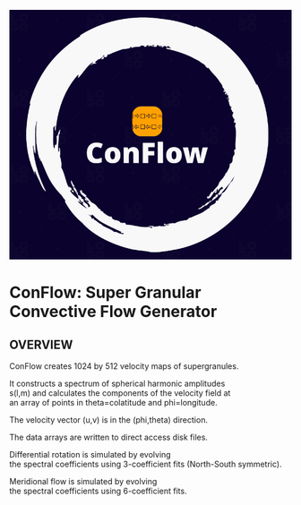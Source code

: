 ![ConFlow](conflow_logo.png)
  
# ConFlow: Super Granular Convective Flow Generator 
  
## OVERVIEW ##
  
ConFlow creates 1024 by 512 velocity maps of supergranules.  
  
It constructs a spectrum of spherical harmonic amplitudes  
s(l,m) and calculates the components of the velocity field at  
an array of points in theta=colatitude and phi=longitude.  
  
The velocity vector (u,v) is in the (phi,theta) direction.  
  
The data arrays are written to direct access disk files.   
  
Differential rotation is simulated by evolving  
the spectral coefficients using 3-coefficient fits (North-South symmetric).  
  
Meridional flow is simulated by evolving  
the spectral coefficients using 6-coefficient fits.  

